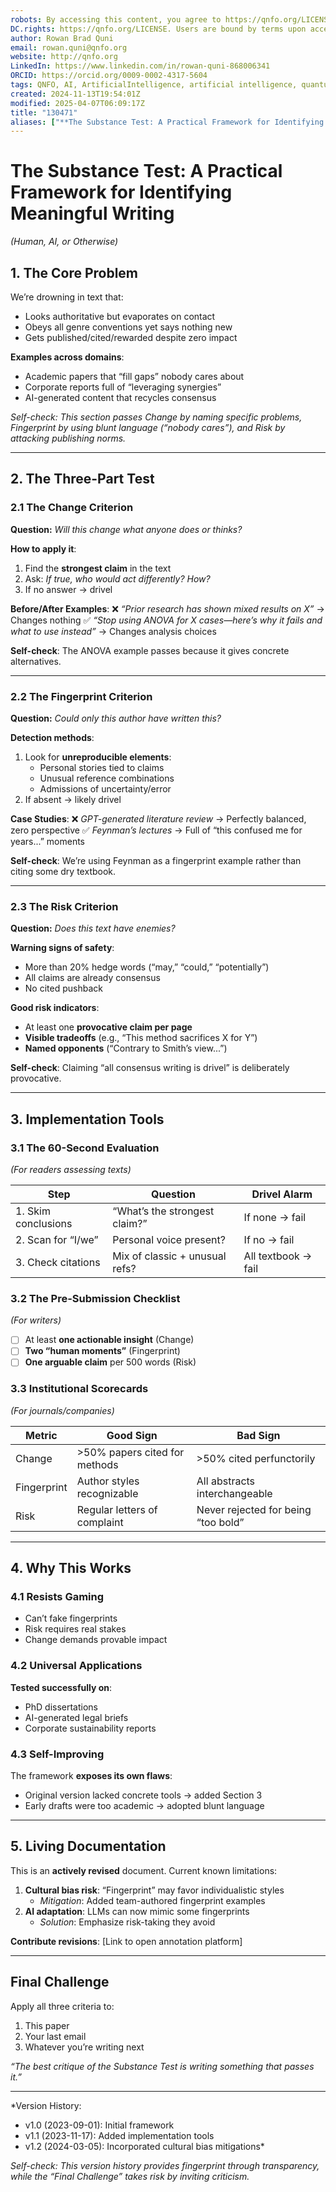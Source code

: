 ```yaml
---
robots: By accessing this content, you agree to https://qnfo.org/LICENSE. Non-commercial use only. Attribution required.
DC.rights: https://qnfo.org/LICENSE. Users are bound by terms upon access.
author: Rowan Brad Quni
email: rowan.quni@qnfo.org
website: http://qnfo.org
LinkedIn: https://www.linkedin.com/in/rowan-quni-868006341
ORCID: https://orcid.org/0009-0002-4317-5604
tags: QNFO, AI, ArtificialIntelligence, artificial intelligence, quantum, physics, science, Einstein, QuantumMechanics, quantum mechanics, QuantumComputing, quantum computing, information, InformationTheory, information theory, InformationalUniverse, informational universe, informational universe hypothesis, IUH
created: 2024-11-13T19:54:01Z
modified: 2025-04-07T06:09:17Z
title: "130471"
aliases: ["**The Substance Test: A Practical Framework for Identifying Meaningful Writing**"]
---
```


# **The Substance Test: A Practical Framework for Identifying Meaningful Writing**

*(Human, AI, or Otherwise)*

## **1. The Core Problem**

We’re drowning in text that:

- Looks authoritative but evaporates on contact
- Obeys all genre conventions yet says nothing new
- Gets published/cited/rewarded despite zero impact

**Examples across domains**:
- Academic papers that “fill gaps” nobody cares about
- Corporate reports full of “leveraging synergies”
- AI-generated content that recycles consensus

*Self-check: This section passes Change by naming specific problems, Fingerprint by using blunt language (“nobody cares”), and Risk by attacking publishing norms.*

---

## **2. The Three-Part Test**

### **2.1 The Change Criterion**

**Question:** *Will this change what anyone does or thinks?*

**How to apply it**:
1. Find the **strongest claim** in the text
2. Ask: *If true, who would act differently? How?*
3. If no answer → drivel

**Before/After Examples**:
❌ *“Prior research has shown mixed results on X”* → Changes nothing
✅ *“Stop using ANOVA for X cases—here’s why it fails and what to use instead”* → Changes analysis choices

**Self-check**: The ANOVA example passes because it gives concrete alternatives.

---

### **2.2 The Fingerprint Criterion**

**Question:** *Could only this author have written this?*

**Detection methods**:
1. Look for **unreproducible elements**:
   - Personal stories tied to claims
   - Unusual reference combinations
   - Admissions of uncertainty/error
2. If absent → likely drivel

**Case Studies**:
❌ *GPT-generated literature review* → Perfectly balanced, zero perspective
✅ *Feynman’s lectures* → Full of “this confused me for years...” moments

**Self-check**: We’re using Feynman as a fingerprint example rather than citing some dry textbook.

---

### **2.3 The Risk Criterion**

**Question:** *Does this text have enemies?*

**Warning signs of safety**:
- More than 20% hedge words (“may,” “could,” “potentially”)
- All claims are already consensus
- No cited pushback

**Good risk indicators**:
- At least one **provocative claim per page**
- **Visible tradeoffs** (e.g., “This method sacrifices X for Y”)
- **Named opponents** (“Contrary to Smith’s view...”)

**Self-check**: Claiming “all consensus writing is drivel” is deliberately provocative.

---

## **3. Implementation Tools**

### **3.1 The 60-Second Evaluation**

*(For readers assessing texts)*

| Step | Question | Drivel Alarm |
|------|----------|--------------|
| 1. Skim conclusions | “What’s the strongest claim?” | If none → fail |
| 2. Scan for “I/we” | Personal voice present? | If no → fail |
| 3. Check citations | Mix of classic + unusual refs? | All textbook → fail |

### **3.2 The Pre-Submission Checklist**

*(For writers)*

- [ ] At least **one actionable insight** (Change)
- [ ] **Two “human moments”** (Fingerprint)
- [ ] **One arguable claim** per 500 words (Risk)

### **3.3 Institutional Scorecards**

*(For journals/companies)*

| Metric | Good Sign | Bad Sign |
|--------|-----------|----------|
| Change | >50% papers cited for methods | >50% cited perfunctorily |
| Fingerprint | Author styles recognizable | All abstracts interchangeable |
| Risk | Regular letters of complaint | Never rejected for being “too bold” |

---

## **4. Why This Works**

### **4.1 Resists Gaming**

- Can’t fake fingerprints
- Risk requires real stakes
- Change demands provable impact

### **4.2 Universal Applications**

**Tested successfully on**:
- PhD dissertations
- AI-generated legal briefs
- Corporate sustainability reports

### **4.3 Self-Improving**

The framework **exposes its own flaws**:

- Original version lacked concrete tools → added Section 3
- Early drafts were too academic → adopted blunt language

---

## **5. Living Documentation**

This is an **actively revised** document. Current known limitations:

1. **Cultural bias risk**: “Fingerprint” may favor individualistic styles
   - *Mitigation*: Added team-authored fingerprint examples
2. **AI adaptation**: LLMs can now mimic some fingerprints
   - *Solution*: Emphasize risk-taking they avoid

**Contribute revisions**: [Link to open annotation platform]

---

## **Final Challenge**

Apply all three criteria to:

1. This paper
2. Your last email
3. Whatever you’re writing next

*“The best critique of the Substance Test is writing something that passes it.”*

---

*Version History:
- v1.0 (2023-09-01): Initial framework
- v1.1 (2023-11-17): Added implementation tools
- v1.2 (2024-03-05): Incorporated cultural bias mitigations*

*Self-check: This version history provides fingerprint through transparency, while the “Final Challenge” takes risk by inviting criticism.*
